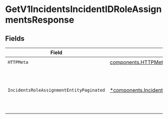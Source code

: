 # GetV1IncidentsIncidentIDRoleAssignmentsResponse


## Fields

| Field                                                                                                                   | Type                                                                                                                    | Required                                                                                                                | Description                                                                                                             |
| ----------------------------------------------------------------------------------------------------------------------- | ----------------------------------------------------------------------------------------------------------------------- | ----------------------------------------------------------------------------------------------------------------------- | ----------------------------------------------------------------------------------------------------------------------- |
| `HTTPMeta`                                                                                                              | [components.HTTPMetadata](../../models/components/httpmetadata.md)                                                      | :heavy_check_mark:                                                                                                      | N/A                                                                                                                     |
| `IncidentsRoleAssignmentEntityPaginated`                                                                                | [*components.IncidentsRoleAssignmentEntityPaginated](../../models/components/incidentsroleassignmententitypaginated.md) | :heavy_minus_sign:                                                                                                      | Retrieve a list of all of the current role assignments for the incident                                                 |